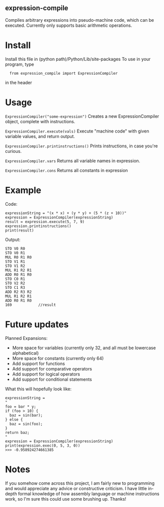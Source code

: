 ## expression-compile
Compiles arbitrary expressions into pseudo-machine code, which can be executed. Currently only supports basic arithmetic operations.

# Install
Install this file in (python path)/Python/Lib/site-packages
To use in your program, type
```
  from expression_compile import ExpressionCompiler
```
in the header

# Usage
`ExpressionCompiler("some-expression")` 
Creates a new ExpressionCompiler object, complete with instructions.

`ExpressionCompiler.execute(vals)` 
Execute "machine code" with given variable values, and return output.

`ExpressionCompiler.printinstructions()` 
Prints instructions, in case you're curious.

`ExpressionCompiler.vars`
Returns all variable names in expression.

`ExpressionCompiler.cons`
Returns all constants in expression

# Example
Code:
```
expressionString = "(x * x) + (y * y) + (5 * (z + 10))"
expression = ExpressionCompiler(expressionString)
result = expression.execute(5, 7, 9)
expression.printinstructions()
print(result)
```
Output:
```
STO V0 R0
STO V0 R1
MUL R0 R1 R0
STO V1 R1
STO V1 R2
MUL R1 R2 R1
ADD R0 R1 R0
STO C0 R1
STO V2 R2
STO C1 R3
ADD R2 R3 R2
MUL R1 R2 R1
ADD R0 R1 R0
169            //result
```

# Future updates
Planned Expansions:
- More space for variables (currently only 32, and all must be lowercase alphabetical)
- More space for constants (currently only 64)
- Add support for functions
- Add support for comparative operators
- Add support for logical operators
- Add support for conditional statements

What this will hopefully look like:
```
expressionString =
"
foo = bar * y;
if (foo > 10) {
  baz = sin(bar);
} else {
  baz = sin(foo);
}
return baz;
"
expression = ExpressionCompiler(expressionString)
print(expression.exec(0, 5, 3, 0))
>>> -0.958924274661385
```

# Notes
If you somehow come across this project, I am fairly new to programming and would appreciate any advice or constructive criticism. I have little in-depth formal knowledge of how assembly language or machine instructions work, so I'm sure this could use some brushing up. Thanks!










    
